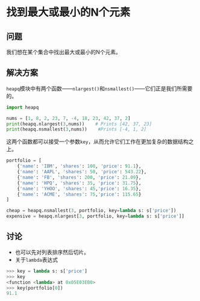 # 找到最大或最小的N个元素
## 问题
我们想在某个集合中找出最大或最小的N个元素。

## 解决方案
``heapq``模块中有两个函数——``nlargest()``和``nsmallest()``——它们正是我们所需要的。
```python
import heapq

nums = [1, 8, 2, 23, 7, -4, 18, 23, 42, 37, 2]
print(heapq.nlargest(3,nums))    # Prints [42, 37, 23]
print(heapq.nsmallest(3,nums))    #Prints [-4, 1, 2]
```
这两个函数都可以接受一个参数``key``，从而允许它们工作在更加复杂的数据结构之上。
```python
portfolio = [
    {'name': 'IBM', 'shares': 100, 'price': 91.1},
    {'name': 'AAPL', 'shares': 50, 'price': 543.22},
    {'name': 'FB', 'shares': 200, 'price': 21.09},
    {'name': 'HPQ', 'shares': 35, 'price': 31.75},
    {'name': 'YHOO', 'shares': 45,'price': 16.35},
    {'name': 'ACME', 'shares': 75,'price': 115.65}
]

cheap = heapq.nsmallest(3, portfolio, key=lambda s: s['price'])
expensive = heapq.nlargest[3, portfolio, key=lambda s: s['price']]
```
## 讨论
* 也可以先对列表排序然后切片。
* 关于``lambda``表达式
```python
>>> key = lambda s: s['price']
>>> key
<function <lambda> at 0x05E03EB0>
>>> key(portfolio[0])
91.1
```